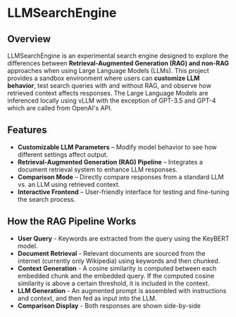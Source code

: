 # LLMSearchEngine

## Overview

LLMSearchEngine is an experimental search engine designed to explore the differences between **Retrieval-Augmented Generation (RAG) and non-RAG** approaches when using Large Language Models (LLMs). This project provides a sandbox environment where users can **customize LLM behavior**, test search queries with and without RAG, and observe how retrieved context affects responses. The Large Language Models are inferenced locally using vLLM with the exception of GPT-3.5 and GPT-4 which are called from OpenAI's API.

## Features

- **Customizable LLM Parameters** – Modify model behavior to see how different settings affect output.
- **Retrieval-Augmented Generation (RAG) Pipeline** – Integrates a document retrieval system to enhance LLM responses.
- **Comparison Mode** – Directly compare responses from a standard LLM vs. an LLM using retrieved context.
- **Interactive Frontend** – User-friendly interface for testing and fine-tuning the search process.

## How the RAG Pipeline Works
- **User Query** - Keywords are extracted from the query using the KeyBERT model.
- **Document Retrieval** - Relevant documents are sourced from the internet (currently only Wikipedia) using keywords and then chunked.
- **Context Generation** - A cosine similarity is computed between each embedded chunk and the embedded query. If the computed cosine similarity is above a certain threshold, it is included in the context.
- **LLM Generation** - An augmented prompt is assembled with instructions and context, and then fed as input into the LLM.
- **Comparison Display** - Both responses are shown side-by-side
